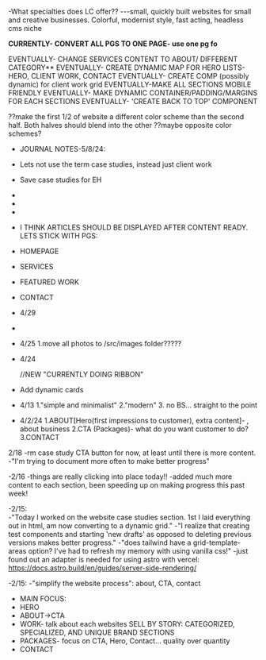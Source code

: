 -What specialties does LC offer?? ---small, quickly built websites for small and creative businesses. Colorful, modernist style, fast acting, headless cms niche

**CURRENTLY- CONVERT ALL PGS TO ONE PAGE- use one pg fo**

EVENTUALLY- CHANGE SERVICES CONTENT TO ABOUT/ DIFFERENT CATEGORY\*\*
EVENTUALLY- CREATE DYNAMIC MAP FOR HERO LISTS-HERO, CLIENT WORK, CONTACT
EVENTUALLY- CREATE COMP (possibly dynamic) for client work grid
EVENTUALLY-MAKE ALL SECTIONS MOBILE FRIENDLY
EVENTUALLY- MAKE DYNAMIC CONTAINER/PADDING/MARGINS FOR EACH SECTIONS
EVENTUALLY- 'CREATE BACK TO TOP' COMPONENT

??make the first 1/2 of website a different color scheme than the second half. Both halves should blend into the other ??maybe opposite color schemes?

- JOURNAL NOTES-5/8/24:
- Lets not use the term case studies, instead just client work
- Save case studies for EH
-
-
-
- I THINK ARTICLES SHOULD BE DISPLAYED AFTER CONTENT READY. LETS STICK WITH PGS:
- HOMEPAGE
- SERVICES
- FEATURED WORK
- CONTACT

- 4/29
- <!--*--*--*--*--*--*--*--*--*--*--*--*--*--*--*-->
   <!--*--*--*--*--*-CENTER PAGE BANNER v-*--*--*--*--*--*--*--*--*--*-->
   <!--*--*--*--*--*--*--*--*--*--*--*--*--*--*--*-->

- 4/25
  1.move all photos to /src/images folder?????

- 4/24
    <!--*--*--*--*--*--*--*--*--*--*--*--*--*--*--*--> //NEW "CURRENTLY DOING RIBBON"

- Add dynamic cards
- 4/13
  1."simple and minimalist"
  2."modern" 3. no BS... straight to the point

- 4/2/24
  1.ABOUT[Hero(first impressions to customer), extra content]- , about business
  2.CTA (Packages)- what do you want customer to do?
  3.CONTACT

2/18
-rm case study CTA button for now, at least until there is more content.
-"I'm trying to document more often to make better progress"

-2/16
-things are really clicking into place today!!
-added much more content to each section, been speeding up on making progress this past week!

-2/15:  
-"Today I worked on the website case studies section. 1st I laid everything out in html, am now converting to a dynamic grid."
-"I realize that creating test components and starting 'new drafts' as opposed to deleting previous versions makes better progress."
-"does tailwind have a grid-template-areas option? I've had to refresh my memory with using vanilla css!"
-just found out an adapter is needed for using astro with vercel: https://docs.astro.build/en/guides/server-side-rendering/

-2/15:
-"simplify the website process": about, CTA, contact

- MAIN FOCUS:
- HERO
- ABOUT->CTA
- WORK- talk about each websites SELL BY STORY: CATEGORIZED, SPECIALIZED, AND UNIQUE BRAND SECTIONS
- PACKAGES- focus on CTA, Hero, Contact… quality over quantity
- CONTACT
